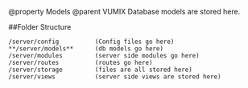 @property Models
@parent VUMIX
Database models are stored here.

##Folder Structure

    /server/config          (Config files go here)
    **/server/models**      (db models go here) 
    /server/modules         (server side modules go here) 
    /server/routes          (routes go here)
    /server/storage         (files are all stored here)
    /server/views           (server side views are stored here)
